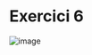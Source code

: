 # Exercici 6

![image](https://user-images.githubusercontent.com/126161357/227383380-0b425dd2-077a-4a5d-9bea-4083a5023191.png)
